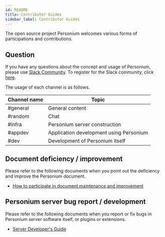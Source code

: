 ```yaml
---
id: README
title: Contributor Guides
sidebar_label: Contributor Guides
---
```


The open source project Personium welcomes various forms of participations and contributions.

## Question

If you have any questions about the concept and usage of Personium, please use [Slack Community](https://personium-io.slack.com/).
To register for the Slack community, click [here](https://bit.ly/Join_Personium_Slack).

The usage of each channel is as follows.

| Channel name | Topic |
| ---------- | ---- |
| #general | General content |
| #random | Chat |
| #infra | Personium server construction |
| #appdev | Application development using Personium |
| #dev | Development of Personium itself |

## Document deficiency / improvement

Please refer to the following documents when you point out the deficiency and improve the Personium document.

* [How to participate in document maintenance and improvement](../document-writer/README.md)

## Personium server bug report / development

Please refer to the following documents when you report or fix bugs in Personium server software itself, or plugins or extensions.

* [Server Developer's Guide](../software-developer/README.md)
